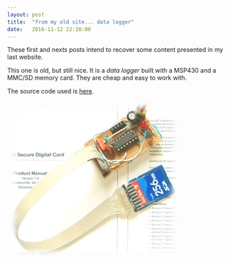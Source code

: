 ```yaml
---
layout: post
title:  "from my old site... data logger"
date:   2016-11-12 22:20:00
---
```


These first and nexts posts intend to recover some content presented in my last
website.

This one is old, but still nice. It is a *data logger* built with a MSP430 and a
MMC/SD memory card. They are cheap and easy to work with. 

The source code used is [here](/data/2008-mmcsd.c).

<div class="about-legend">
    <img src="/images/20161112_post/mmc-sd.png"/>
</div>

